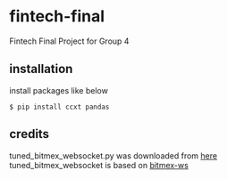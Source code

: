 # fintech-final

Fintech Final Project for Group 4

## installation

install packages like below

`$ pip install ccxt pandas`

## credits

tuned_bitmex_websocket.py was downloaded from [here](https://note.mu/motofumimikami/n/n3baccdc81674)
tuned_bitmex_websocket is based on [bitmex-ws](https://github.com/BitMEX/api-connectors/tree/master/official-ws/python)
